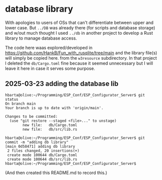 # database library

With apologies to users of OSs that can't differentiate between upper and lower case. But `../DB` was already there (for scripts and database storage) and w/out much thought I used `../db` in another project to develop a Rust library to manage database access.

The code here waas explored/developed in <https://github.com/HankB/Fun_with_rusqlite/tree/main> and the library file(s) will simply be copied here. from the `w3resource` subdirectory. In that project I deleted the `db/Cargo.toml` fine because it seemed unnecessary but I will leave it here in case it serves some purpose.

## 2025-03-23 adding the database lib

```text
hbarta@olive:~/Programming/ESP_Conf/ESP_Configurator_Server$ git status
On branch main
Your branch is up to date with 'origin/main'.

Changes to be committed:
  (use "git restore --staged <file>..." to unstage)
        new file:   db/Cargo.toml
        new file:   db/src/lib.rs

hbarta@olive:~/Programming/ESP_Conf/ESP_Configurator_Server$ git commit -m "adding db library"
[main 0d58471] adding db library
 2 files changed, 20 insertions(+)
 create mode 100644 db/Cargo.toml
 create mode 100644 db/src/lib.rs
hbarta@olive:~/Programming/ESP_Conf/ESP_Configurator_Server$ 
```

(And then created this README.md to record this.)
